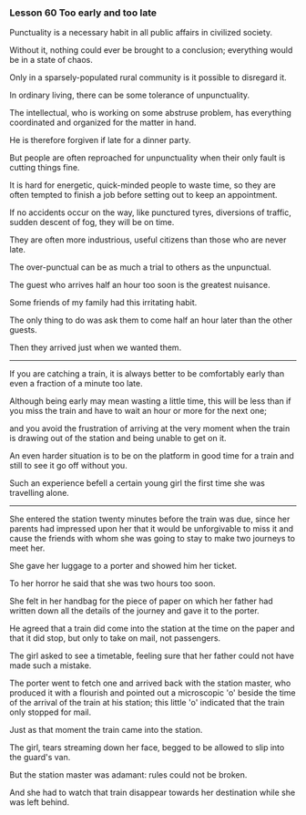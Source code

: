 ### Lesson 60 Too early and too late

Punctuality is a necessary habit in all public affairs in civilized society.

Without it, nothing could ever be brought to a conclusion; everything would be in a state of chaos.

Only in a sparsely-populated rural community is it possible to disregard it.

In ordinary living, there can be some tolerance of unpunctuality.

The intellectual, who is working on some abstruse problem, has everything coordinated and organized for the matter in hand.

He is therefore forgiven if late for a dinner party.

But people are often reproached for unpunctuality when their only fault is cutting things fine.

It is hard for energetic, quick-minded people to waste time, so they are often tempted to finish a job before setting out to keep an appointment.

If no accidents occur on the way, like punctured tyres, diversions of traffic, sudden descent of fog, they will be on time.

They are often more industrious, useful citizens than those who are never late.

The over-punctual can be as much a trial to others as the unpunctual.

The guest who arrives half an hour too soon is the greatest nuisance.

Some friends of my family had this irritating habit.

The only thing to do was ask them to come half an hour later than the other guests.

Then they arrived just when we wanted them.

--------------------------------------------------------------------------------

If you are catching a train, it is always better to be comfortably early than even a fraction of a minute too late.

Although being early may mean wasting a little time, this will be less than if you miss the train and have to wait an hour or more for the next one;

and you avoid the frustration of arriving at the very moment when the train is drawing out of the station and being unable to get on it.

An even harder situation is to be on the platform in good time for a train and still to see it go off without you.

Such an experience befell a certain young girl the first time she was travelling alone.

--------------------------------------------------------------------------------

She entered the station twenty minutes before the train was due, since her parents had impressed upon her that it would be unforgivable to miss it and cause the friends with whom she was going to stay to make two journeys to meet her.

She gave her luggage to a porter and showed him her ticket.

To her horror he said that she was two hours too soon.

She felt in her handbag for the piece of paper on which her father had written down all the details of the journey and gave it to the porter.

He agreed that a train did come into the station at the time on the paper and that it did stop, but only to take on mail, not passengers.

The girl asked to see a timetable, feeling sure that her father could not have made such a mistake.

The porter went to fetch one and arrived back with the station master, who produced it with a flourish and pointed out a microscopic 'o' beside the time of the arrival of the train at his station; this little 'o' indicated that the train only stopped for mail.

Just as that moment the train came into the station.

The girl, tears streaming down her face, begged to be allowed to slip into the guard's van.

But the station master was adamant: rules could not be broken. 

And she had to watch that train disappear towards her destination while she was left behind.
